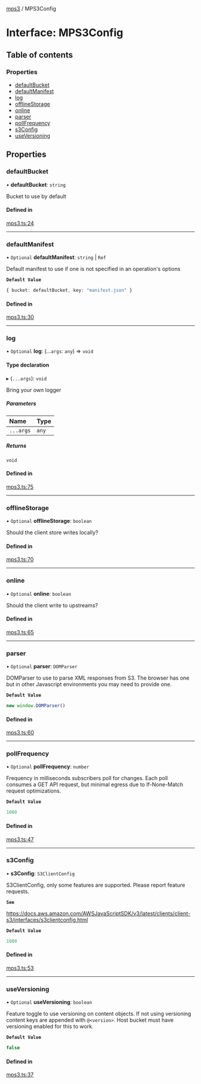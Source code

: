 [mps3](../API.md) / MPS3Config

# Interface: MPS3Config

## Table of contents

### Properties

- [defaultBucket](MPS3Config.md#defaultbucket)
- [defaultManifest](MPS3Config.md#defaultmanifest)
- [log](MPS3Config.md#log)
- [offlineStorage](MPS3Config.md#offlinestorage)
- [online](MPS3Config.md#online)
- [parser](MPS3Config.md#parser)
- [pollFrequency](MPS3Config.md#pollfrequency)
- [s3Config](MPS3Config.md#s3config)
- [useVersioning](MPS3Config.md#useversioning)

## Properties

### defaultBucket

• **defaultBucket**: `string`

Bucket to use by default

#### Defined in

[mps3.ts:24](https://github.com/endpointservices/mps3/blob/ff04322/src/mps3.ts#L24)

___

### defaultManifest

• `Optional` **defaultManifest**: `string` \| `Ref`

Default manifest to use if one is not specified in an
operation's options

**`Default Value`**

```ts
{ bucket: defaultBucket, key: "manifest.json" }
```

#### Defined in

[mps3.ts:30](https://github.com/endpointservices/mps3/blob/ff04322/src/mps3.ts#L30)

___

### log

• `Optional` **log**: (...`args`: `any`) => `void`

#### Type declaration

▸ (`...args`): `void`

Bring your own logger

##### Parameters

| Name | Type |
| :------ | :------ |
| `...args` | `any` |

##### Returns

`void`

#### Defined in

[mps3.ts:75](https://github.com/endpointservices/mps3/blob/ff04322/src/mps3.ts#L75)

___

### offlineStorage

• `Optional` **offlineStorage**: `boolean`

Should the client store writes locally?

#### Defined in

[mps3.ts:70](https://github.com/endpointservices/mps3/blob/ff04322/src/mps3.ts#L70)

___

### online

• `Optional` **online**: `boolean`

Should the client write to upstreams?

#### Defined in

[mps3.ts:65](https://github.com/endpointservices/mps3/blob/ff04322/src/mps3.ts#L65)

___

### parser

• `Optional` **parser**: `DOMParser`

DOMParser to use to parse XML responses from S3. The browser has one
but in other Javascript environments you may need to provide one.

**`Default Value`**

```ts
new window.DOMParser()
```

#### Defined in

[mps3.ts:60](https://github.com/endpointservices/mps3/blob/ff04322/src/mps3.ts#L60)

___

### pollFrequency

• `Optional` **pollFrequency**: `number`

Frequency in milliseconds subscribers poll for changes.
Each poll consumes a GET API request, but minimal egress
due to If-None-Match request optimizations.

**`Default Value`**

```ts
1000
```

#### Defined in

[mps3.ts:47](https://github.com/endpointservices/mps3/blob/ff04322/src/mps3.ts#L47)

___

### s3Config

• **s3Config**: `S3ClientConfig`

S3ClientConfig, only some features are supported. Please report feature requests.

**`See`**

https://docs.aws.amazon.com/AWSJavaScriptSDK/v3/latest/clients/client-s3/interfaces/s3clientconfig.html

**`Default Value`**

```ts
1000
```

#### Defined in

[mps3.ts:53](https://github.com/endpointservices/mps3/blob/ff04322/src/mps3.ts#L53)

___

### useVersioning

• `Optional` **useVersioning**: `boolean`

Feature toggle to use versioning on content objects. If not
using versioning content keys are appended with `@<version>`.
Host bucket must have versioning enabled for this to work.

**`Default Value`**

```ts
false
```

#### Defined in

[mps3.ts:37](https://github.com/endpointservices/mps3/blob/ff04322/src/mps3.ts#L37)
